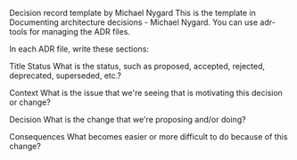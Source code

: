 Decision record template by Michael Nygard
This is the template in Documenting architecture decisions - Michael Nygard. You can use adr-tools for managing the ADR files.

In each ADR file, write these sections:

Title
Status
What is the status, such as proposed, accepted, rejected, deprecated, superseded, etc.?

Context
What is the issue that we're seeing that is motivating this decision or change?

Decision
What is the change that we're proposing and/or doing?

Consequences
What becomes easier or more difficult to do because of this change?